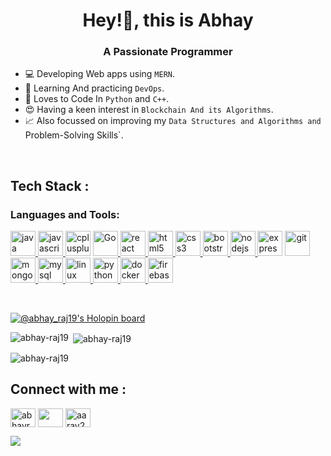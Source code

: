 <h1 align="center">Hey!👋, this is Abhay</h1>
<h3 align="center">A Passionate Programmer</h3>

- 💻 Developing Web apps using `MERN`.
- 🐬 Learning And practicing `DevOps`.
- 🐍 Loves to Code In `Python` and `C++`.
- 😍 Having a keen interest in `Blockchain And its Algorithms`.
- 📈 Also focussed on improving my `Data Structures and Algorithms and `Problem-Solving Skills`.

<br>

<h2 align="left">Tech Stack : </h2>

</p>

<h3 align="left">Languages and Tools:</h3>
<p align="left"><a href="https://www.java.com" target="_blank" rel="noreferrer"> <img src="https://cdn.worldvectorlogo.com/logos/java-4.svg" alt="java" width="40" height="40"/> </a> <a href="https://developer.mozilla.org/en-US/docs/Web/JavaScript" target="_blank" rel="noreferrer"> <img src="https://cdn.worldvectorlogo.com/logos/logo-javascript.svg" alt="javascript" width="40" height="40"/> </a>
<a href="https://www.w3schools.com/cpp/" target="_blank" rel="noreferrer"> <img src="https://cdn.worldvectorlogo.com/logos/c.svg" alt="cplusplus" width="40" height="40"/></a> 
<a href="https://go.dev/doc/" target="_blank" rel="noreferrer"> <img src="https://cdn.worldvectorlogo.com/logos/golang-1.svg" alt="Go" width="40" height="40"/> </a>
<a href="https://reactjs.org/" target="_blank" rel="noreferrer"> <img src="https://cdn.worldvectorlogo.com/logos/react-2.svg" alt="react" width="40" height="40"/> </a> 
<a href="https://www.w3.org/html/" target="_blank" rel="noreferrer"> <img src="https://cdn.worldvectorlogo.com/logos/html-1.svg" alt="html5" width="40" height="40"/> </a><a href="https://www.w3schools.com/css/" target="_blank" rel="noreferrer"> <img src="https://cdn.worldvectorlogo.com/logos/css-3.svg" alt="css3" width="40" height="40"/></a><a href="https://getbootstrap.com" target="_blank" rel="noreferrer"> <img src="https://cdn.worldvectorlogo.com/logos/bootstrap-5-1.svg" alt="bootstrap" width="40" height="40"/> </a><a href="https://nodejs.org" target="_blank" rel="noreferrer"> <img src="https://cdn.worldvectorlogo.com/logos/nodejs.svg" alt="nodejs" width="40" height="40"/> </a><a href="https://expressjs.com" target="_blank" rel="noreferrer"> <img style = "background-color:white;" src="https://cdn.worldvectorlogo.com/logos/express-109.svg" alt="express" width="40" height="40"/></a> <a href="https://git-scm.com/" target="_blank" rel="noreferrer"> <img src="https://www.vectorlogo.zone/logos/git-scm/git-scm-icon.svg" alt="git" width="40" height="40"/> </a>
<a href="https://www.mongodb.com/" target="_blank" rel="noreferrer"> <img src="https://cdn.worldvectorlogo.com/logos/mongodb-icon-1.svg" alt="mongodb" width="40" height="40"/> </a><a href="https://www.mysql.com/" target="_blank" rel="noreferrer"> <img src="https://cdn.worldvectorlogo.com/logos/mysql-6.svg" alt="mysql" width="40" height="40"/> </a><a href="https://www.linux.org/" target="_blank" rel="noreferrer"> <img src="https://cdn.worldvectorlogo.com/logos/linux-tux-1.svg" alt="linux" width="40" height="40"/> </a>
<a href="https://www.python.org" target="_blank" rel="noreferrer"> <img src="https://cdn.worldvectorlogo.com/logos/python-5.svg" alt="python" width="40" height="40"/> </a>
<a href="https://docs.docker.com/" target="_blank" rel="noreferrer"> <img src="https://www.svgrepo.com/show/303231/docker-logo.svg" alt="docker" width="40" height="40"/> </a>
<a href="https://firebase.google.com/docs" target="_blank" rel="noreferrer"> <img src="https://www.svgrepo.com/show/373595/firebase.svg" alt="firebase" width="40" height="40"/> </a>

</p>

<br>

[![@abhay_raj19's Holopin board](https://holopin.me/abhay_raj19)](https://holopin.io/@abhay_raj19)

<p><img align="left" src="https://github-readme-stats.vercel.app/api/top-langs?username=abhay-raj19&show_icons=true&locale=en&layout=compact" alt="abhay-raj19" /></p>

<p>&nbsp;<img align="center" src="https://github-readme-stats.vercel.app/api?username=abhay-raj19&show_icons=true&locale=en" alt="abhay-raj19" /></p>

<p><img align="center" src="https://github-readme-streak-stats.herokuapp.com/?user=abhay-raj19&" alt="abhay-raj19" /></p>


<h2 align="left">Connect with me : </h2>
<p align="left">
<a href="https://twitter.com/abhayraj423" target="blank"><img align="center" src="https://cdn.worldvectorlogo.com/logos/twitter-6.svg" alt="abhayraj423" height="30" width="40" /></a>
<a href="https://www.linkedin.com/in/abhay-raj19" target="blank"><img align="center" src="https://cdn.worldvectorlogo.com/logos/linkedin-icon-2.svg" alt="" height="30" width="40" /></a>
<a href="https://dev.to/abhayraj19" target="blank"><img align="center" src="https://cdn.worldvectorlogo.com/logos/devto.svg" alt="aarav238" height="30" width="40" /></a>
</p>


[![](https://visitcount.itsvg.in/api?id=abhay-raj19&icon=0&color=1)](https://visitcount.itsvg.in)

